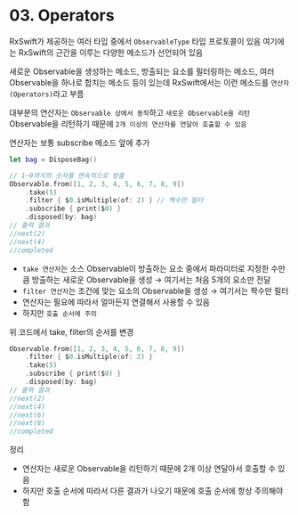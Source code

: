 # 03. Operators

RxSwift가 제공하는 여러 타입 중에서 `ObservableType` 타입 프로토콜이 있음
여기에는 RxSwift의 근간을 이루는 다양한 메소드가 선언되어 있음

새로운 Observable을 생성하는 메소드, 방출되는 요소를 필터링하는 메소드, 여러 Observable을 하나로 합치는 메소드 등이 있는데 RxSwift에서는 이런 메소드를 `연산자(Operators)`라고 부름

대부분의 연산자는 `Observable 상에서 동작`하고 `새로운 Observable을 리턴`
Observable을 리턴하기 때문에 `2개 이상의 연산자를 연달아 호출할 수 있음`

연산자는 보통 subscribe 메소드 앞에 추가

```swift
let bag = DisposeBag()

// 1~9까지의 숫자를 연속적으로 방출
Observable.from([1, 2, 3, 4, 5, 6, 7, 8, 9])
    .take(5)
    .filter { $0.isMultiple(of: 2) } // 짝수만 필터
    .subscribe { print($0) }
    .disposed(by: bag)
// 출력 결과
//next(2)
//next(4)
//completed
```

- `take 연산자`는 소스 Observable이 방출하는 요소 중에서 파라미터로 지정한 수만큼 방출하는 새로운 Observable을 생성 → 여기서는 처음 5개의 요소만 전달
- `filter 연산자`는 조건에 맞는 요소의 Observable을 생성 → 여기서는 짝수만 필터
- 연산자는 필요에 따라서 얼마든지 연결해서 사용할 수 있음
- 하지만 `호출 순서에 주의`

위 코드에서 take, filter의 순서를 변경

```swift
Observable.from([1, 2, 3, 4, 5, 6, 7, 8, 9])
    .filter { $0.isMultiple(of: 2) }
    .take(5)
    .subscribe { print($0) }
    .disposed(by: bag)
// 출력 결과
//next(2)
//next(4)
//next(6)
//next(8)
//completed
```

정리

- 연산자는 새로운 Observable을 리턴하기 때문에 2개 이상 연달아서 호출할 수 있음
- 하지만 호출 순서에 따라서 다른 결과가 나오기 때문에 호출 순서에 항상 주의해야 함
